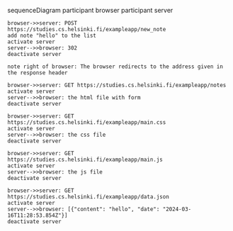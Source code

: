 sequenceDiagram
    participant browser
    participant server

    browser->>server: POST https://studies.cs.helsinki.fi/exampleapp/new_note 
    add note "hello" to the list
    activate server
    server-->>browser: 302
    deactivate server

    note right of browser: The browser redirects to the address given in the response header

    browser->>server: GET https://studies.cs.helsinki.fi/exampleapp/notes
    activate server
    server-->>browser: the html file with form
    deactivate server

    browser->>server: GET https://studies.cs.helsinki.fi/exampleapp/main.css
    activate server
    server-->>browser: the css file
    deactivate server

    browser->>server: GET https://studies.cs.helsinki.fi/exampleapp/main.js
    activate server
    server-->>browser: the js file
    deactivate server

    browser->>server: GET https://studies.cs.helsinki.fi/exampleapp/data.json
    activate server
    server-->>browser: [{"content": "hello", "date": "2024-03-16T11:28:53.854Z"}]
    deactivate server


